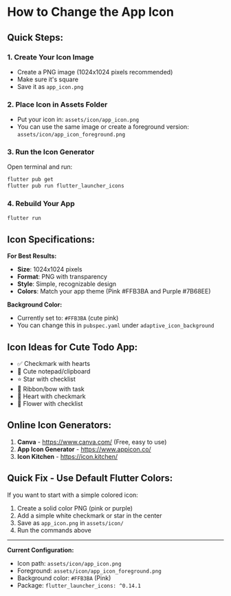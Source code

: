 # How to Change the App Icon

## Quick Steps:

### 1. Create Your Icon Image
- Create a PNG image (1024x1024 pixels recommended)
- Make sure it's square
- Save it as `app_icon.png`

### 2. Place Icon in Assets Folder
- Put your icon in: `assets/icon/app_icon.png`
- You can use the same image or create a foreground version: `assets/icon/app_icon_foreground.png`

### 3. Run the Icon Generator
Open terminal and run:
```bash
flutter pub get
flutter pub run flutter_launcher_icons
```

### 4. Rebuild Your App
```bash
flutter run
```

## Icon Specifications:

**For Best Results:**
- **Size**: 1024x1024 pixels
- **Format**: PNG with transparency
- **Style**: Simple, recognizable design
- **Colors**: Match your app theme (Pink #FFB3BA and Purple #7B68EE)

**Background Color:**
- Currently set to: `#FFB3BA` (cute pink)
- You can change this in `pubspec.yaml` under `adaptive_icon_background`

## Icon Ideas for Cute Todo App:
- ✅ Checkmark with hearts
- 📝 Cute notepad/clipboard
- ⭐ Star with checklist
- 🎀 Ribbon/bow with task
- 💖 Heart with checkmark
- 🌸 Flower with checklist

## Online Icon Generators:
1. **Canva** - https://www.canva.com/ (Free, easy to use)
2. **App Icon Generator** - https://www.appicon.co/
3. **Icon Kitchen** - https://icon.kitchen/

## Quick Fix - Use Default Flutter Colors:
If you want to start with a simple colored icon:
1. Create a solid color PNG (pink or purple)
2. Add a simple white checkmark or star in the center
3. Save as `app_icon.png` in `assets/icon/`
4. Run the commands above

---

**Current Configuration:**
- Icon path: `assets/icon/app_icon.png`
- Foreground: `assets/icon/app_icon_foreground.png`
- Background color: `#FFB3BA` (Pink)
- Package: `flutter_launcher_icons: ^0.14.1`
